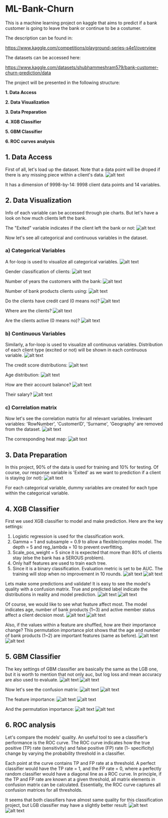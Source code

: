 # ML-Bank-Churn
This is a machine learning project on kaggle that aims to predict if a bank customer is going to leave the bank or continue to be a costumer.

The description can be found in:

https://www.kaggle.com/competitions/playground-series-s4e1/overview

The datasets can be accessed here:

https://www.kaggle.com/datasets/shubhammeshram579/bank-customer-churn-prediction/data

The project will be presented in the following structure:

**1. Data Access**

**2. Data Visualization**
   
**3. Data Preparation**
   
**4. XGB Classifier**   

**5. GBM Classifier**   

**6. ROC curves analysis**

## 1. Data Access
First of all, let's load up the dataset. Note that a data point will be droped if there is any missing piece within a client's data.
![alt text](images/1.png)

It has a dimension of 9998-by-14: 9998 client data points and 14 variables.

## 2. Data Visualization
Info of each variable can be accessed through pie charts. But let's have a look on how much clients left the bank.

The "Exited" variable indicates if the client left the bank or not:
![alt text](images/2a.png)

Now let's see all categorical and continuous variables in the dataset.

### a) Categorical Variables
A for-loop is used to visualize all categorical variables.
![alt text](images/2b.png)

Gender classification of clients:
![alt text](images/Gender.png)

Number of years the customers with the bank:
![alt text](images/Tenure.png)

Number of bank products clients using:
![alt text](images/NumOfProducts.png)

Do the clients have credit card (0 means no)?
![alt text](images/HasCrCard.png)

Where are the clients?
![alt text](images/Geography.png)

Are the clients active (0 means no)?
![alt text](images/IsActiveMember.png)


### b) Continuous Variables
Similarly, a for-loop is used to visualize all continuous variables. Distribution of each client type (excited or not) will be shown in each continuous variable.
![alt text](images/2c.png)

The credit score distributions:
![alt text](images/CreditScore.png)

Age distribution:
![alt text](images/Age.png)

How are their account balance?
![alt text](images/Balance.png)

Their salary?
![alt text](images/EstimatedSalary.png)

### c) Correlation matrix
Now let's see the correlation matrix for all relevant variables. Irrelevant variables: 'RowNumber', 'CustomerID', 'Surname', 'Geography' are removed from the dataset.
![alt text](images/2d.png)

The corresponding heat map:
![alt text](images/corr_heatmap.png)

## 3. Data Preparation
In this project, 90% of the data is used for training and 10% for testing. Of course, our response variable is 'Exited' as we want to prediction if a client is staying (or not):
![alt text](images/3.png)

For each categorical variable, dummy variables are created for each type within the categorical variable.

## 4. XGB Classifier
First we used XGB classifier to model and make prediction. Here are the key settings:
1. Logistic regression is used for the classification work.
2. Gamma = 1 and subsample = 0.9 to allow a flexible/complex model. The depth = 5 and reg_lambda = 10 to prevent overfitting.
3. Scale_pos_weight = 5 since it is expected that more than 80% of clients stay (else the bank has a SEROUS problem).
4. Only half features are used to train each tree.
5. Since it is a binary classification. Evaluation metric is set to be AUC. The training will stop when no improvement in 10 rounds.
![alt text](images/4a.png)
![alt text](images/4b.png)

Lets make some predictions and validate! It is easy to see the model's quality with a confusion matrix. True and predicted label indicate the distributions in reality and model prediction.
![alt text](images/4c.png)
![alt text](images/CM_xgb.png)

Of course, we would like to see what feature affect most. The model indicates age, number of bank products (1~3) and active member status affect a client decision most.
![alt text](images/4d.png)
![alt text](images/FI_xgb.png)

Also, if the values within a feature are shuffled, how are their importance change? This permutation importance plot shows that the age and number of bank products (1~2) are important features (same as before).
![alt text](images/4e.png)
![alt text](images/PI_xgb.png)


## 5. GBM Classifier
The key settings of GBM classifier are basically the same as the LGB one, but it is worth to mention that not only auc, but log loss and mean accuracy are also used to evaluate.
![alt text](images/5a.png)
![alt text](images/5b.png)

Now let's see the confusion matrix:
![alt text](images/5c.png)
![alt text](images/CM_gbm.png)

The feature importance:
![alt text](images/5d.png)
![alt text](images/FI_gbm.png)

And the permutation importance:
![alt text](images/5e.png)
![alt text](images/PI_gbm.png)

## 6. ROC analysis
Let's compare the models' quality. An useful tool to see a classifier’s performance is the ROC curve. The ROC curve indicates how the true positive (TP) rate (sensitivity) and false positive (FP) rate (1- specificity) change by varying the probability threshold in a classifier.

Each point at the curve contains TP and FP rate at a threshold. A perfect classifier would have the TP rate
= 1, and the FP rate = 0, where a perfectly random classifier would have a diagonal line as a ROC curve.
In principle, if the TP and FP rate are known at a given threshold, all matrix elements in confusion matrix can be
calculated. Essentially, the ROC curve captures all confusion matrices for all thresholds.

It seems that both classifiers have almost same quality for this classification project, but LGB classifier may have a slightly better result:
![alt text](images/6.png)
![alt text](images/ROC.png)
